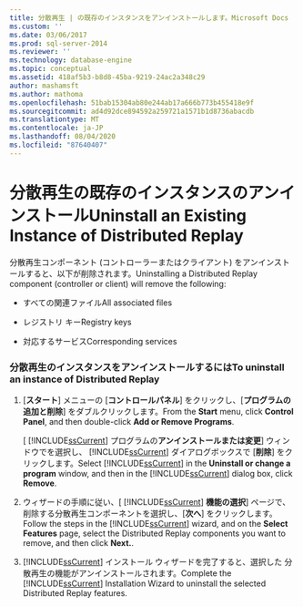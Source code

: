 ```yaml
---
title: 分散再生 | の既存のインスタンスをアンインストールします。Microsoft Docs
ms.custom: ''
ms.date: 03/06/2017
ms.prod: sql-server-2014
ms.reviewer: ''
ms.technology: database-engine
ms.topic: conceptual
ms.assetid: 418af5b3-b8d8-45ba-9219-24ac2a348c29
author: mashamsft
ms.author: mathoma
ms.openlocfilehash: 51bab15304ab80e244ab17a666b773b455418e9f
ms.sourcegitcommit: ad4d92dce894592a259721a1571b1d8736abacdb
ms.translationtype: MT
ms.contentlocale: ja-JP
ms.lasthandoff: 08/04/2020
ms.locfileid: "87640407"
---
```

# <a name="uninstall-an-existing-instance-of-distributed-replay"></a><span data-ttu-id="88614-102">分散再生の既存のインスタンスのアンインストール</span><span class="sxs-lookup"><span data-stu-id="88614-102">Uninstall an Existing Instance of Distributed Replay</span></span>
  <span data-ttu-id="88614-103">分散再生コンポーネント (コントローラーまたはクライアント) をアンインストールすると、以下が削除されます。</span><span class="sxs-lookup"><span data-stu-id="88614-103">Uninstalling a Distributed Replay component (controller or client) will remove the following:</span></span>  
  
-   <span data-ttu-id="88614-104">すべての関連ファイル</span><span class="sxs-lookup"><span data-stu-id="88614-104">All associated files</span></span>  
  
-   <span data-ttu-id="88614-105">レジストリ キー</span><span class="sxs-lookup"><span data-stu-id="88614-105">Registry keys</span></span>  
  
-   <span data-ttu-id="88614-106">対応するサービス</span><span class="sxs-lookup"><span data-stu-id="88614-106">Corresponding services</span></span>  
  
### <a name="to-uninstall-an-instance-of-distributed-replay"></a><span data-ttu-id="88614-107">分散再生のインスタンスをアンインストールするには</span><span class="sxs-lookup"><span data-stu-id="88614-107">To uninstall an instance of Distributed Replay</span></span>  
  
1.  <span data-ttu-id="88614-108">[**スタート**] メニューの [**コントロールパネル**] をクリックし、[**プログラムの追加と削除**] をダブルクリックします。</span><span class="sxs-lookup"><span data-stu-id="88614-108">From the **Start** menu, click **Control Panel**, and then double-click **Add or Remove Programs**.</span></span>  
  
     <span data-ttu-id="88614-109">[ [!INCLUDE[ssCurrent](../../includes/sscurrent-md.md)] プログラムの**アンインストールまたは変更**] ウィンドウでを選択し、 [!INCLUDE[ssCurrent](../../includes/sscurrent-md.md)] ダイアログボックスで [**削除**] をクリックします。</span><span class="sxs-lookup"><span data-stu-id="88614-109">Select [!INCLUDE[ssCurrent](../../includes/sscurrent-md.md)] in the **Uninstall or change a program** window, and then in the [!INCLUDE[ssCurrent](../../includes/sscurrent-md.md)] dialog box, click **Remove**.</span></span>  
  
2.  <span data-ttu-id="88614-110">ウィザードの手順に従い、[ [!INCLUDE[ssCurrent](../../includes/sscurrent-md.md)] **機能の選択**] ページで、削除する分散再生コンポーネントを選択し、[**次へ**] をクリックします。</span><span class="sxs-lookup"><span data-stu-id="88614-110">Follow the steps in the [!INCLUDE[ssCurrent](../../includes/sscurrent-md.md)] wizard, and on the **Select Features** page, select the Distributed Replay components you want to remove, and then click **Next.**.</span></span>  
  
3.  <span data-ttu-id="88614-111">[!INCLUDE[ssCurrent](../../includes/sscurrent-md.md)] インストール ウィザードを完了すると、選択した 分散再生の機能がアンインストールされます。</span><span class="sxs-lookup"><span data-stu-id="88614-111">Complete the [!INCLUDE[ssCurrent](../../includes/sscurrent-md.md)] Installation Wizard to uninstall the selected Distributed Replay features.</span></span>  
  
  
